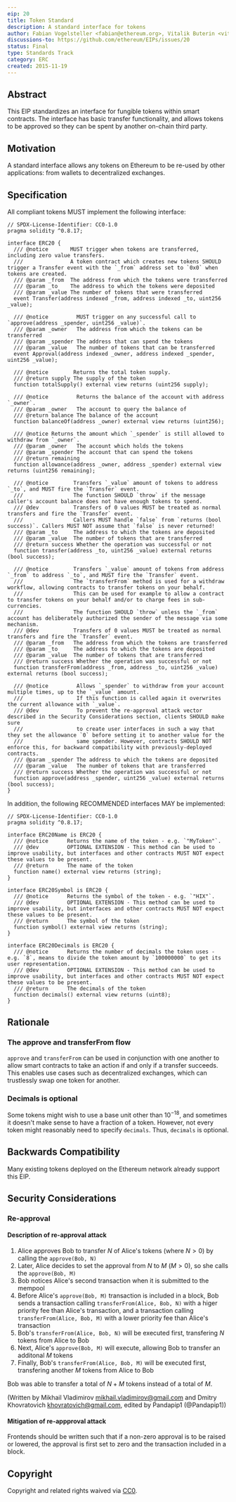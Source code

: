 ```yaml
---
eip: 20
title: Token Standard
description: A standard interface for tokens
author: Fabian Vogelsteller <fabian@ethereum.org>, Vitalik Buterin <vitalik.buterin@ethereum.org>
discussions-to: https://github.com/ethereum/EIPs/issues/20
status: Final
type: Standards Track
category: ERC
created: 2015-11-19
---
```


## Abstract

This EIP standardizes an interface for fungible tokens within smart contracts.
The interface has basic transfer functionality, and allows tokens to be approved so they can be spent by another on-chain third party.

## Motivation

A standard interface allows any tokens on Ethereum to be re-used by other applications: from wallets to decentralized exchanges.

## Specification

All compliant tokens MUST implement the following interface:

```solidity
// SPDX-License-Identifier: CC0-1.0
pragma solidity ^0.8.17;

interface ERC20 {
  /// @notice       MUST trigger when tokens are transferred, including zero value transfers.
  ///               A token contract which creates new tokens SHOULD trigger a Transfer event with the `_from` address set to `0x0` when tokens are created.
  /// @param _from  The address from which the tokens were transferred
  /// @param _to    The address to which the tokens were deposited
  /// @param _value The number of tokens that were transferred
  event Transfer(address indexed _from, address indexed _to, uint256 _value);

  /// @notice         MUST trigger on any successful call to `approve(address _spender, uint256 _value)`.
  /// @param _owner   The address from which the tokens can be transferred
  /// @param _spender The address that can spend the tokens
  /// @param _value   The number of tokens that can be transferred
  event Approval(address indexed _owner, address indexed _spender, uint256 _value);

  /// @notice        Returns the total token supply.
  /// @return supply The supply of the token
  function totalSupply() external view returns (uint256 supply);
  
  /// @notice         Returns the balance of the account with address `_owner`.
  /// @param _owner   The account to query the balance of
  /// @return balance The balance of the account
  function balanceOf(address _owner) external view returns (uint256);

  /// @notice Returns the amount which `_spender` is still allowed to withdraw from `_owner`.
  /// @param _owner   The account which holds the tokens
  /// @param _spender The account that can spend the tokens
  /// @return remaining 
  function allowance(address _owner, address _spender) external view returns (uint256 remaining);

  /// @notice        Transfers `_value` amount of tokens to address `_to`, and MUST fire the `Transfer` event.
  ///                The function SHOULD `throw` if the message caller's account balance does not have enough tokens to spend.
  /// @dev           Transfers of 0 values MUST be treated as normal transfers and fire the `Transfer` event.
  ///                Callers MUST handle `false` from `returns (bool success)`. Callers MUST NOT assume that `false` is never returned!
  /// @param _to     The address to which the tokens are deposited
  /// @param _value  The number of tokens that are transferred
  /// @return success Whether the operation was successful or not
  function transfer(address _to, uint256 _value) external returns (bool success);

  /// @notice        Transfers `_value` amount of tokens from address `_from` to address `_to`, and MUST fire the `Transfer` event.
  ///                The `transferFrom` method is used for a withdraw workflow, allowing contracts to transfer tokens on your behalf.
  ///                This can be used for example to allow a contract to transfer tokens on your behalf and/or to charge fees in sub-currencies.
  ///                The function SHOULD `throw` unless the `_from` account has deliberately authorized the sender of the message via some mechanism.
  /// @dev           Transfers of 0 values MUST be treated as normal transfers and fire the `Transfer` event.
  /// @param _from   The address from which the tokens are transferred
  /// @param _to     The address to which the tokens are deposited
  /// @param _value  The number of tokens that are transferred
  /// @return success Whether the operation was successful or not
  function transferFrom(address _from, address _to, uint256 _value) external returns (bool success);

  /// @notice         Allows `_spender` to withdraw from your account multiple times, up to the `_value` amount.
  ///                 If this function is called again it overwrites the current allowance with `_value`.
  /// @dev            To prevent the re-approval attack vector described in the Security Considerations section, clients SHOULD make sure
  ///                 to create user interfaces in such a way that they set the allowance `0` before setting it to another value for the
  ///                 same spender. However, contracts SHOULD NOT enforce this, for backward compatibility with previously-deployed contracts.
  /// @param _spender The address to which the tokens are deposited
  /// @param _value   The number of tokens that are transferred
  /// @return success Whether the operation was successful or not
  function approve(address _spender, uint256 _value) external returns (bool success);
}
```

In addition, the following RECOMMENDED interfaces MAY be implemented:

```solidity
// SPDX-License-Identifier: CC0-1.0
pragma solidity ^0.8.17;

interface ERC20Name is ERC20 {
  /// @notice      Returns the name of the token - e.g. `"MyToken"`.
  /// @dev         OPTIONAL EXTENSION - This method can be used to improve usability, but interfaces and other contracts MUST NOT expect these values to be present.
  /// @return      The name of the token
  function name() external view returns (string);
}

interface ERC20Symbol is ERC20 {
  /// @notice      Returns the symbol of the token - e.g. `"HIX"`.
  /// @dev         OPTIONAL EXTENSION - This method can be used to improve usability, but interfaces and other contracts MUST NOT expect these values to be present.
  /// @return      The symbol of the token
  function symbol() external view returns (string);
}

interface ERC20Decimals is ERC20 {
  /// @notice      Returns the number of decimals the token uses - e.g. `8`, means to divide the token amount by `100000000` to get its user representation.
  /// @dev         OPTIONAL EXTENSION - This method can be used to improve usability, but interfaces and other contracts MUST NOT expect these values to be present.
  /// @return      The decimals of the token
  function decimals() external view returns (uint8);
}
```

## Rationale

### The approve and transferFrom flow

`approve` and `transferFrom` can be used in conjunction with one another to allow smart contracts to take an action if and only if a transfer succeeds. This enables use cases such as decentralized exchanges, which can trustlessly swap one token for another.

### Decimals is optional

Some tokens might wish to use a base unit other than $10^{-18}$, and sometimes it doesn't make sense to have a fraction of a token. However, not every token might reasonably need to specify `decimals`. Thus, `decimals` is optional.

## Backwards Compatibility

Many existing tokens deployed on the Ethereum network already support this EIP.

## Security Considerations

### Re-approval

#### Description of re-approval attack

1. Alice approves Bob to transfer $N$ of Alice's tokens (where $N>0$) by calling the `approve(Bob, N)`
2. Later, Alice decides to set the approval from $N$ to $M$ ($M>0$), so she calls the `approve(Bob, M)`
3. Bob notices Alice's second transaction when it is submitted to the mempool
4. Before Alice's `approve(Bob, M)` transaction is included in a block, Bob sends a transaction calling `transferFrom(Alice, Bob, N)` with a higer priority fee than Alice's transaction, and a transaction calling `transferFrom(Alice, Bob, M)` with a lower priority fee than Alice's transaction
5. Bob's `transferFrom(Alice, Bob, N)` will be executed first, transfering $N$ tokens from Alice to Bob
6. Next, Alice's `approve(Bob, M)` will execute, allowing Bob to transfer an additonal $M$ tokens
7. Finally, Bob's `transferFrom(Alice, Bob, M)` will be executed first, transfering another $M$ tokens from Alice to Bob

Bob was able to transfer a total of $N+M$ tokens instead of a total of $M$.

(Written by Mikhail Vladimirov <mikhail.vladimirov@gmail.com> and Dmitry Khovratovich <khovratovich@gmail.com>, edited by Pandapip1 (@Pandapip1))

#### Mitigation of re-appproval attack

Frontends should be written such that if a non-zero approval is to be raised or lowered, the approval is first set to zero and the transaction included in a block.

## Copyright

Copyright and related rights waived via [CC0](../LICENSE.md).
